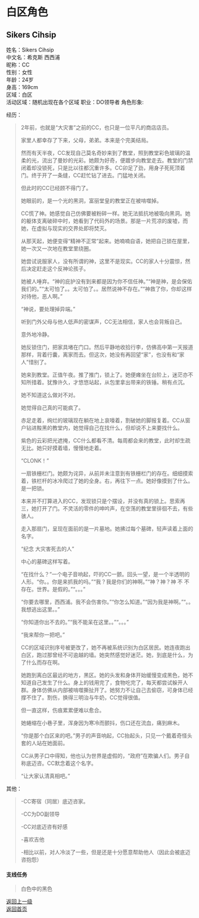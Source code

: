 # 白区角色
## Sikers Cihsip  
  
  
姓名：Sikers Cihsip  
中文名：希克斯 西西浦    
昵称：CC   
性别：女性  
年龄：24岁  
身高：169cm  
区域：白区  
活动区域：随机出现在各个区域
职业：DO领导者
角色形象:  
  
  
经历： 
>  2年前，也就是“大灾害”之前的CC，也只是一位平凡的商店店员。
>   
>  家里人都幸存了下来，父母，弟弟。本来是个完美结局。  
>  
> 然而有天半夜，CC发现自己莫名奇妙来到了教堂，照到教堂彩色玻璃的温柔的光，流出了曼妙的光彩。她颇为好奇，便踱步向教堂走去。教堂的门禁闭着却没锁死，只是比以往都沉重许多。CC卯足了劲，用身子死死顶着门。终于开了一条缝，CC赶忙钻了进去。门猛地关闭。  
>  
> 但此时的CC已经顾不得门了。  
>  
> 她眼前的，是一个光的黑洞，富丽堂皇的教堂正在被啃噬掉。  
>  
> CC慌了神。她感觉自己仿佛要被粉碎一样。她无法抵抗地被吸向黑洞。她的躯体支离破碎中时，她看到了代码外的场景。那是一片荒凉的废墟，而她，在虚拟与现实的交界处即将焚灭。  
>  
> 从那天起，她便变得“精神不正常”起来。她喃喃自语，她把自己锁在屋里，她一次又一次地在教堂里绕圈。   
>   
> 她尝试说服家人，没有所谓的神，这里不是现实。CC的家人十分震惊，然后决定赶走这个反神论孩子。  
>   
> 她被人唾弃。“神的庇护没有到来都是因为你不信任神。”“神是神，是会保佑我们的。”“太可怕了。。太可怕了。。居然说神不存在。”“神救了你，你却这样对待他，恶人啊。”  
>  
> “神说，要处理掉异端。”  
>   
> 听到门外父母与他人低声的密谋声，CC无法相信，家人也会背叛自己。  
>   
> 意外地冷静。  
>   
> 她反锁住门，把家具堵在门口。然后平静地收拾行李，仿佛高中第一天报道那样，背着行囊，离家而去。但这次，她没有再回望“家”，也没有和“家人”惜别了。  
>  
> 她来到教堂。正值午夜。推了推门，锁上了。她便瘫坐在台阶上，迷茫亦不知所措着。犹豫许久，才悠悠站起，从包里拿出带来的铁锤。稍有点沉。  
>   
> 她不知道这么做对不对。  
>   
> 她觉得自己真的可能疯了。  
>  
> 赤足走着，绚烂的玻璃现在躺在地上哀嚎着，割破她的脚报复着。CC从窗户钻进黢黑的教堂内，她觉得自己在找什么，但却说不上来要找什么。  
>  
> 紫色的云彩把光遮掩，CC什么都看不清。每周都会来的教堂，此时却生疏无比。她只好摸着墙，慢慢地走着。  
>  
> “CLONK！”  
>   
> 一扇铁栅栏门。她颇为诧异，从前并未注意到有铁栅栏门的存在。细细摸索着，铁栏杆的冰冷爬过了她的全身。右，再往下一点。她好像摸到了什么。是一把锁。  
>   
> 本来并不打算进入的CC，发现锁只是个摆设，并没有真的锁上。思索再三，她打开了门。不灵活的零件的呻吟声，在空荡的教堂里徘徊不去，有些骇人。  
>  
> 走入那扇门，呈现在面前的是一片墓地。她拂过每个墓碑，轻声读着上面的名字。  
>  
> “纪念 大灾害死去的人”  
>   
> 中心的墓碑这样写着。  
>  
> “在找什么？”一个电子音响起，吓的CC一颤。回头一望，是一个半透明的人形。“你。。你是来抓我的吗。”“我？我是你们的神啊。”“神？神？神 不 不存在。世界。是假的。”“。。。”  
>  
> “你要去哪里，西西浦。我不会伤害你。”“你怎么知道。”“因为我是神啊。”“。。我想逃出这里。。”  
> 
> “你知道你出不去的。”“我不能呆在这里。。”“。。。”  
>   
> “我来帮你一把吧。”  
>  
> CC的区域识别序号被更改了，她不再被系统识别为白区居民。她连夜跑出白区，跑过那曾经不可逾越的墙。她突然感觉好迷茫。她，到底是什么，为了什么而存在啊。  
>  
> 她跑到离白区最远的地方，黑区。她的头发和身体开始缓慢变成黑色，她不知道自己发生了什么。身上的钱用完了，食物吃完了，每天都尝试躲开人群。身体仿佛从内部被啃噬撕扯开了。她努力不让自己去偷窃，可身体已经撑不住了。割伤，换得三明治与牛奶，CC觉得很值。  
>  
> 但一直这样，伤痕累累便难以愈合。  
>  
> 她蜷缩在小巷子里，浑身因为寒冷而颤抖，伤口还在流血，痛到麻木。  
> 
> “你是那个白区来的吧。”男子的声音响起，CC抬起头，只见一个戴着奇怪头套的人站在她面前。  
>  
> CC从男子口中得知，他也认为世界是虚假的，“政府”在欺骗人们。男子自称底迈咨。CC默念着这个名字。  
> 
> “让大家认清真相吧。”   


其他：
> -CC寄宿（同居）底迈咨家。
> 
> -CC为DO副领导  
> 
> -CC对底迈咨有好感  
> 
> -喜欢吉他  
>  
> -相比以前，对人冷淡了一些，但是还是十分愿意帮助他人（因此会被底迈咨抱怨）   

#### 支线任务
> 白色中的黑色
  
  
[返回上一级](https://drrlw.github.io/Character/%E7%99%BD%E5%8C%BA_%E8%A7%92%E8%89%B2)  
[返回首页](https://drrlw.github.io/index)  

<script src="https://utteranc.es/client.js"
        repo="drrlw/drrlw.github.io"
        issue-term="title"
        theme="github-light"
        crossorigin="anonymous"
        async>
</script>
